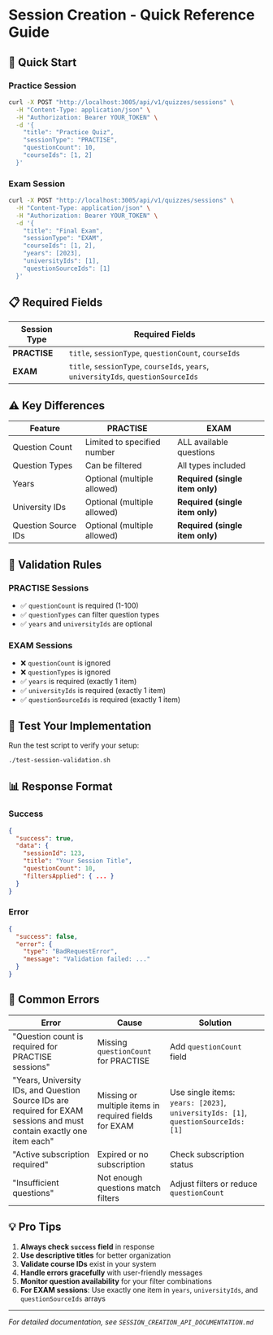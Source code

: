 # Session Creation - Quick Reference Guide

## 🚀 Quick Start

### Practice Session
```bash
curl -X POST "http://localhost:3005/api/v1/quizzes/sessions" \
  -H "Content-Type: application/json" \
  -H "Authorization: Bearer YOUR_TOKEN" \
  -d '{
    "title": "Practice Quiz",
    "sessionType": "PRACTISE",
    "questionCount": 10,
    "courseIds": [1, 2]
  }'
```

### Exam Session
```bash
curl -X POST "http://localhost:3005/api/v1/quizzes/sessions" \
  -H "Content-Type: application/json" \
  -H "Authorization: Bearer YOUR_TOKEN" \
  -d '{
    "title": "Final Exam",
    "sessionType": "EXAM",
    "courseIds": [1, 2],
    "years": [2023],
    "universityIds": [1],
    "questionSourceIds": [1]
  }'
```

## 📋 Required Fields

| Session Type | Required Fields |
|--------------|----------------|
| **PRACTISE** | `title`, `sessionType`, `questionCount`, `courseIds` |
| **EXAM** | `title`, `sessionType`, `courseIds`, `years`, `universityIds`, `questionSourceIds` |

## ⚠️ Key Differences

| Feature | PRACTISE | EXAM |
|---------|----------|------|
| Question Count | Limited to specified number | ALL available questions |
| Question Types | Can be filtered | All types included |
| Years | Optional (multiple allowed) | **Required (single item only)** |
| University IDs | Optional (multiple allowed) | **Required (single item only)** |
| Question Source IDs | Optional (multiple allowed) | **Required (single item only)** |

## 🔧 Validation Rules

### PRACTISE Sessions
- ✅ `questionCount` is required (1-100)
- ✅ `questionTypes` can filter question types
- ✅ `years` and `universityIds` are optional

### EXAM Sessions  
- ❌ `questionCount` is ignored
- ❌ `questionTypes` is ignored
- ✅ `years` is required (exactly 1 item)
- ✅ `universityIds` is required (exactly 1 item)
- ✅ `questionSourceIds` is required (exactly 1 item)

## 🧪 Test Your Implementation

Run the test script to verify your setup:
```bash
./test-session-validation.sh
```

## 📊 Response Format

### Success
```json
{
  "success": true,
  "data": {
    "sessionId": 123,
    "title": "Your Session Title",
    "questionCount": 10,
    "filtersApplied": { ... }
  }
}
```

### Error
```json
{
  "success": false,
  "error": {
    "type": "BadRequestError",
    "message": "Validation failed: ..."
  }
}
```

## 🚨 Common Errors

| Error | Cause | Solution |
|-------|-------|----------|
| "Question count is required for PRACTISE sessions" | Missing `questionCount` for PRACTISE | Add `questionCount` field |
| "Years, University IDs, and Question Source IDs are required for EXAM sessions and must contain exactly one item each" | Missing or multiple items in required fields for EXAM | Use single items: `years: [2023]`, `universityIds: [1]`, `questionSourceIds: [1]` |
| "Active subscription required" | Expired or no subscription | Check subscription status |
| "Insufficient questions" | Not enough questions match filters | Adjust filters or reduce `questionCount` |

## 💡 Pro Tips

1. **Always check `success` field** in response
2. **Use descriptive titles** for better organization
3. **Validate course IDs** exist in your system
4. **Handle errors gracefully** with user-friendly messages
5. **Monitor question availability** for your filter combinations
6. **For EXAM sessions**: Use exactly one item in `years`, `universityIds`, and `questionSourceIds` arrays

---

*For detailed documentation, see `SESSION_CREATION_API_DOCUMENTATION.md`*
